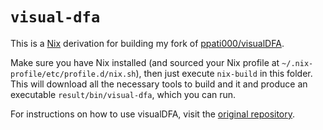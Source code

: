 # `visual-dfa`

This is a [Nix](https://nixos.org/nix/) derivation for building my fork of [ppati000/visualDFA](https://github.com/sgraf812/visualDFA).

Make sure you have Nix installed (and sourced your Nix profile at `~/.nix-profile/etc/profile.d/nix.sh`), then just execute `nix-build` in this folder.
This will download all the necessary tools to build and it and produce an executable `result/bin/visual-dfa`, which you can run.

For instructions on how to use visualDFA, visit the [original repository](https://github.com/ppati000/visualDFA).
